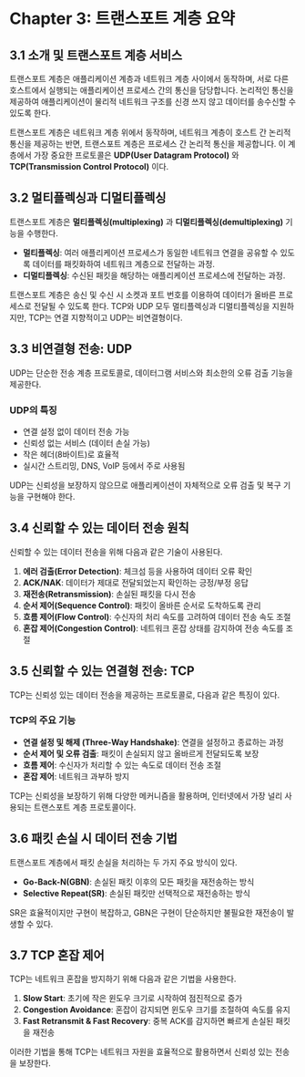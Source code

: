 # Chapter 3: 트랜스포트 계층 요약

## 3.1 소개 및 트랜스포트 계층 서비스
트랜스포트 계층은 애플리케이션 계층과 네트워크 계층 사이에서 동작하며, 서로 다른 호스트에서 실행되는 애플리케이션 프로세스 간의 통신을 담당합니다. 논리적인 통신을 제공하여 애플리케이션이 물리적 네트워크 구조를 신경 쓰지 않고 데이터를 송수신할 수 있도록 한다.

트랜스포트 계층은 네트워크 계층 위에서 동작하며, 네트워크 계층이 호스트 간 논리적 통신을 제공하는 반면, 트랜스포트 계층은 프로세스 간 논리적 통신을 제공합니다. 이 계층에서 가장 중요한 프로토콜은 **UDP(User Datagram Protocol)** 와 **TCP(Transmission Control Protocol)** 이다.

## 3.2 멀티플렉싱과 디멀티플렉싱
트랜스포트 계층은 **멀티플렉싱(multiplexing)** 과 **디멀티플렉싱(demultiplexing)** 기능을 수행한다.

- **멀티플렉싱**: 여러 애플리케이션 프로세스가 동일한 네트워크 연결을 공유할 수 있도록 데이터를 패킷화하여 네트워크 계층으로 전달하는 과정.
- **디멀티플렉싱**: 수신된 패킷을 해당하는 애플리케이션 프로세스에 전달하는 과정.

트랜스포트 계층은 송신 및 수신 시 소켓과 포트 번호를 이용하여 데이터가 올바른 프로세스로 전달될 수 있도록 한다. TCP와 UDP 모두 멀티플렉싱과 디멀티플렉싱을 지원하지만, TCP는 연결 지향적이고 UDP는 비연결형이다.

## 3.3 비연결형 전송: UDP
UDP는 단순한 전송 계층 프로토콜로, 데이터그램 서비스와 최소한의 오류 검출 기능을 제공한다.

### UDP의 특징
- 연결 설정 없이 데이터 전송 가능
- 신뢰성 없는 서비스 (데이터 손실 가능)
- 작은 헤더(8바이트)로 효율적
- 실시간 스트리밍, DNS, VoIP 등에서 주로 사용됨

UDP는 신뢰성을 보장하지 않으므로 애플리케이션이 자체적으로 오류 검출 및 복구 기능을 구현해야 한다.

## 3.4 신뢰할 수 있는 데이터 전송 원칙
신뢰할 수 있는 데이터 전송을 위해 다음과 같은 기술이 사용된다.

1. **에러 검출(Error Detection)**: 체크섬 등을 사용하여 데이터 오류 확인
2. **ACK/NAK**: 데이터가 제대로 전달되었는지 확인하는 긍정/부정 응답
3. **재전송(Retransmission)**: 손실된 패킷을 다시 전송
4. **순서 제어(Sequence Control)**: 패킷이 올바른 순서로 도착하도록 관리
5. **흐름 제어(Flow Control)**: 수신자의 처리 속도를 고려하여 데이터 전송 속도 조절
6. **혼잡 제어(Congestion Control)**: 네트워크 혼잡 상태를 감지하여 전송 속도를 조절

## 3.5 신뢰할 수 있는 연결형 전송: TCP
TCP는 신뢰성 있는 데이터 전송을 제공하는 프로토콜로, 다음과 같은 특징이 있다.

### TCP의 주요 기능
- **연결 설정 및 해제 (Three-Way Handshake)**: 연결을 설정하고 종료하는 과정
- **순서 제어 및 오류 검출**: 패킷이 손실되지 않고 올바르게 전달되도록 보장
- **흐름 제어**: 수신자가 처리할 수 있는 속도로 데이터 전송 조절
- **혼잡 제어**: 네트워크 과부하 방지

TCP는 신뢰성을 보장하기 위해 다양한 메커니즘을 활용하며, 인터넷에서 가장 널리 사용되는 트랜스포트 계층 프로토콜이다.

## 3.6 패킷 손실 시 데이터 전송 기법
트랜스포트 계층에서 패킷 손실을 처리하는 두 가지 주요 방식이 있다.

- **Go-Back-N(GBN)**: 손실된 패킷 이후의 모든 패킷을 재전송하는 방식
- **Selective Repeat(SR)**: 손실된 패킷만 선택적으로 재전송하는 방식

SR은 효율적이지만 구현이 복잡하고, GBN은 구현이 단순하지만 불필요한 재전송이 발생할 수 있다.

## 3.7 TCP 혼잡 제어
TCP는 네트워크 혼잡을 방지하기 위해 다음과 같은 기법을 사용한다.

1. **Slow Start**: 초기에 작은 윈도우 크기로 시작하여 점진적으로 증가
2. **Congestion Avoidance**: 혼잡이 감지되면 윈도우 크기를 조절하여 속도를 유지
3. **Fast Retransmit & Fast Recovery**: 중복 ACK를 감지하면 빠르게 손실된 패킷을 재전송

이러한 기법을 통해 TCP는 네트워크 자원을 효율적으로 활용하면서 신뢰성 있는 전송을 보장한다.


